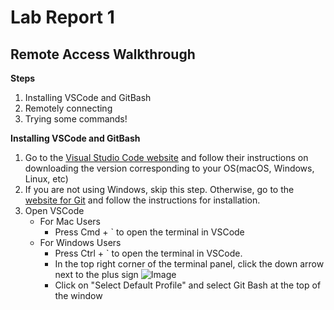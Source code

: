 # Lab Report 1

## Remote Access Walkthrough

**Steps**
1. Installing VSCode and GitBash
2. Remotely connecting
3. Trying some commands!

**Installing VSCode and GitBash**
1. Go to the [Visual Studio Code website](https://code.visualstudio.com/) and follow their instructions on downloading the version corresponding to your OS(macOS, Windows, Linux, etc)
2. If you are not using Windows, skip this step. Otherwise, go to the [website for Git](https://gitforwindows.org/) and follow the instructions for installation.
3. Open VSCode 
    * For Mac Users
        * Press Cmd + ` to open the terminal in VSCode
    * For Windows Users
        * Press Ctrl + ` to open the terminal in VSCode. 
        * In the top right corner of the terminal panel, click the down arrow next to the plus sign
        ![Image](degault_profile.png)
        * Click on "Select Default Profile" and select Git Bash at the top of the window
